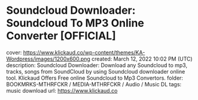 # Soundcloud Downloader: Soundcloud To MP3 Online Converter [OFFICIAL]

cover: https://www.klickaud.co/wp-content/themes/KA-Wordpress/images/1200x600.png
created: March 12, 2022 10:02 PM (UTC)
description: Soundcloud Downloader: Download any Soundcloud to mp3, tracks, songs from SoundCloud by using Soundcloud downloader online tool. Klickaud Offers Free online Soundcloud to Mp3 Convertors.
folder: BOOKMRKS-MTHRFCKR / MEDIA-MTHRFCKR / Audio / Music DL
tags: music download
url: https://www.klickaud.co